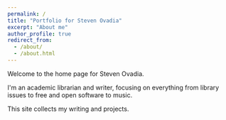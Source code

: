 ```yaml
---
permalink: /
title: "Portfolio for Steven Ovadia"
excerpt: "About me"
author_profile: true
redirect_from: 
  - /about/
  - /about.html
---
```


Welcome to the home page for Steven Ovadia.

I'm an academic librarian and writer, focusing on everything from library issues to free and open software to music.

This site collects my writing and projects.